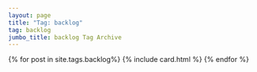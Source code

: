 ```yaml
---
layout: page
title: "Tag: backlog"
tag: backlog
jumbo_title: backlog Tag Archive
---
```


{% for post in site.tags.backlog%}
{% include card.html %}
{% endfor %}

